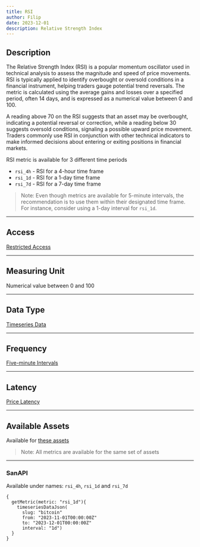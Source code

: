 ```yaml
---
title: RSI
author: Filip
date: 2023-12-01
description: Relative Strength Index
---
```


## Description
The Relative Strength Index (RSI) is a popular momentum oscillator used in technical 
analysis to assess the magnitude and speed of price movements. RSI is typically applied to 
identify overbought or oversold conditions in a financial instrument, helping traders gauge 
potential trend reversals. The metric is calculated using the average gains and losses over a 
specified period, often 14 days, and is expressed as a numerical value between 0 and 100.

A reading above 70 on the RSI suggests that an asset may be overbought, indicating a potential 
reversal or correction, while a reading below 30 suggests oversold conditions, signaling a possible 
upward price movement. Traders commonly use RSI in conjunction with other technical indicators to
make informed decisions about entering or exiting positions in financial markets.


RSI metric is available for 3 different time periods
* `rsi_4h` - RSI for a 4-hour time frame
* `rsi_1d` - RSI for a 1-day time frame
* `rsi_7d` - RSI for a 7-day time frame

> Note: Even though metrics are available for 5-minute intervals, the recommendation is to use them 
> within their designated time frame. For instance, consider using a 1-day interval for `rsi_1d`.

---

## Access

[Restricted Access](/metrics/details/access#restricted-access)

---

## Measuring Unit

Numerical value between 0 and 100 

---

## Data Type

[Timeseries Data](/metrics/details/data-type#timeseries-data)

---

## Frequency

[Five-minute Intervals](/metrics/details/frequency#five-minute-frequency)

---

## Latency

[Price Latency](/metrics/details/latency#price-latency)

---

## Available Assets

Available for [these
assets](<https://api.santiment.net/graphiql?query=%7B%0A%20%20getMetric(metric%3A%20%22rsi_4h%22)%7B%0A%20%20%20%20metadata%7B%0A%20%20%20%20%20%20availableSlugs%0A%20%20%20%20%7D%0A%20%20%7D%0A%7D>)

> Note: All metrics are available for the same set of assets

---

### SanAPI

Available under names: `rsi_4h`, `rsi_1d` and `rsi_7d`


```graphql-explorer
{
  getMetric(metric: "rsi_1d"){
    timeseriesDataJson(
      slug: "bitcoin"
      from: "2023-11-01T00:00:00Z"
      to: "2023-12-01T00:00:00Z"
      interval: "1d")
  }
}
```
